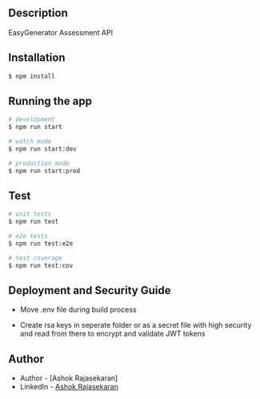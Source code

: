 ## Description

EasyGenerator Assessment API

## Installation

```bash
$ npm install
```

## Running the app

```bash
# development
$ npm run start

# watch mode
$ npm run start:dev

# production mode
$ npm run start:prod
```

## Test

```bash
# unit tests
$ npm run test

# e2e tests
$ npm run test:e2e

# test coverage
$ npm run test:cov
```

## Deployment and Security Guide

- Move .env file during build process

- Create rsa keys in seperate folder or as a secret file with high security and read from there to encrypt and validate JWT tokens

## Author

- Author - [Ashok Rajasekaran]
- LinkedIn - [Ashok Rajasekaran](https://www.linkedin.com/in/ashokrajasekaran/)
